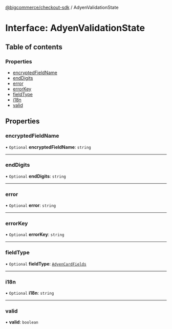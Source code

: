 [@bigcommerce/checkout-sdk](../README.md) / AdyenValidationState

# Interface: AdyenValidationState

## Table of contents

### Properties

- [encryptedFieldName](AdyenValidationState.md#encryptedfieldname)
- [endDigits](AdyenValidationState.md#enddigits)
- [error](AdyenValidationState.md#error)
- [errorKey](AdyenValidationState.md#errorkey)
- [fieldType](AdyenValidationState.md#fieldtype)
- [i18n](AdyenValidationState.md#i18n)
- [valid](AdyenValidationState.md#valid)

## Properties

### encryptedFieldName

• `Optional` **encryptedFieldName**: `string`

___

### endDigits

• `Optional` **endDigits**: `string`

___

### error

• `Optional` **error**: `string`

___

### errorKey

• `Optional` **errorKey**: `string`

___

### fieldType

• `Optional` **fieldType**: [`AdyenCardFields`](../enums/AdyenCardFields.md)

___

### i18n

• `Optional` **i18n**: `string`

___

### valid

• **valid**: `boolean`
